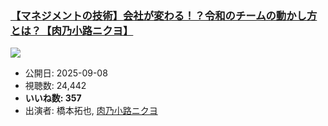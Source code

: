 ### [【マネジメントの技術】会社が変わる！？令和のチームの動かし方とは？【肉乃小路ニクヨ】](https://www.youtube.com/watch?v=sS6u6TuVnu0)
[![](https://img.youtube.com/vi/sS6u6TuVnu0/sddefault.jpg)](https://www.youtube.com/watch?v=sS6u6TuVnu0)
-   公開日: 2025-09-08
-   視聴数: 24,442
-   **いいね数: 357**
-   出演者: 橋本拓也, [肉乃小路ニクヨ](/rehacq_fan/people/肉乃小路ニクヨ "wikilink")
